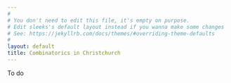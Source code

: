 ```yaml
---
#
# You don't need to edit this file, it's empty on purpose.
# Edit sleeks's default layout instead if you wanna make some changes
# See: https://jekyllrb.com/docs/themes/#overriding-theme-defaults
#
layout: default
title: Combinatorics in Christchurch
---
```


To do
